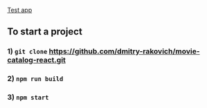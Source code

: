 [Test app](https://heuristic-meninsky-5731b8.netlify.app/)

## To start a project

### 1) `git clone` https://github.com/dmitry-rakovich/movie-catalog-react.git

### 2) `npm run build`

### 3) `npm start`
